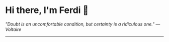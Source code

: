 <h1>Hi there, I'm Ferdi 👋</h1>

<p><em>
  "Doubt is an uncomfortable condition, but certainty is a ridiculous one." — Voltaire
</em></p>

---
